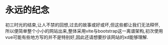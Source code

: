 # 永远的纪念

初三时光的结束,让人不禁的回想,过去的故事或好或坏,但这些都让我们无法释怀,所以便简单整个小小的网站出来,整体采用vite与bootstrap这一离谱架构,初次使用vue可能有些地方写的并不是特别好,因此还请想要抄该网站的xd能够理解.
